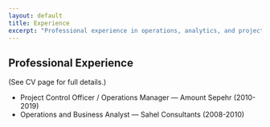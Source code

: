 ```yaml
---
layout: default
title: Experience
excerpt: "Professional experience in operations, analytics, and project management."
---
```


## Professional Experience

(See CV page for full details.)

- Project Control Officer / Operations Manager — Amount Sepehr (2010-2019)
- Operations and Business Analyst — Sahel Consultants (2008-2010)
